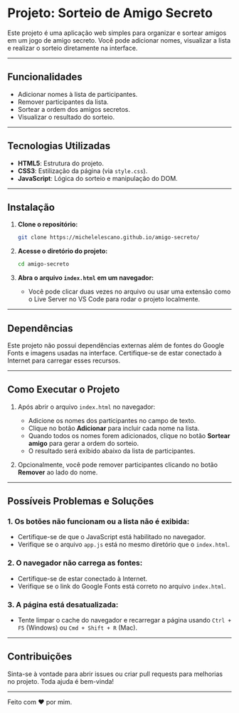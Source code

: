 # Projeto: Sorteio de Amigo Secreto

Este projeto é uma aplicação web simples para organizar e sortear amigos em um jogo de amigo secreto. Você pode adicionar nomes, visualizar a lista e realizar o sorteio diretamente na interface.

---

## Funcionalidades
- Adicionar nomes à lista de participantes.
- Remover participantes da lista.
- Sortear a ordem dos amigos secretos.
- Visualizar o resultado do sorteio.

---

## Tecnologias Utilizadas
- **HTML5**: Estrutura do projeto.
- **CSS3**: Estilização da página (via `style.css`).
- **JavaScript**: Lógica do sorteio e manipulação do DOM.

---

## Instalação

1. **Clone o repositório:**
   ```bash
   git clone https://michelelescano.github.io/amigo-secreto/
   ```

2. **Acesse o diretório do projeto:**
   ```bash
   cd amigo-secreto
   ```

3. **Abra o arquivo `index.html` em um navegador:**
   - Você pode clicar duas vezes no arquivo ou usar uma extensão como o Live Server no VS Code para rodar o projeto localmente.

---

## Dependências
Este projeto não possui dependências externas além de fontes do Google Fonts e imagens usadas na interface. Certifique-se de estar conectado à Internet para carregar esses recursos.

---

## Como Executar o Projeto

1. Após abrir o arquivo `index.html` no navegador:
   - Adicione os nomes dos participantes no campo de texto.
   - Clique no botão **Adicionar** para incluir cada nome na lista.
   - Quando todos os nomes forem adicionados, clique no botão **Sortear amigo** para gerar a ordem do sorteio.
   - O resultado será exibido abaixo da lista de participantes.

2. Opcionalmente, você pode remover participantes clicando no botão **Remover** ao lado do nome.

---

## Possíveis Problemas e Soluções

### 1. **Os botões não funcionam ou a lista não é exibida:**
   - Certifique-se de que o JavaScript está habilitado no navegador.
   - Verifique se o arquivo `app.js` está no mesmo diretório que o `index.html`.
   
### 2. **O navegador não carrega as fontes:**
   - Certifique-se de estar conectado à Internet.
   - Verifique se o link do Google Fonts está correto no arquivo `index.html`.

### 3. **A página está desatualizada:**
   - Tente limpar o cache do navegador e recarregar a página usando `Ctrl + F5` (Windows) ou `Cmd + Shift + R` (Mac).

---

## Contribuições
Sinta-se à vontade para abrir issues ou criar pull requests para melhorias no projeto. Toda ajuda é bem-vinda!

---

Feito com ❤️ por mim.

